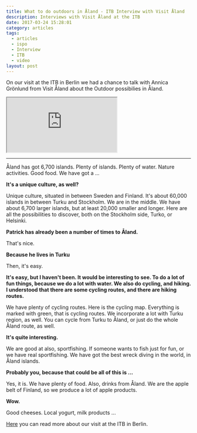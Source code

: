 ```yaml
---
title: What to do outdoors in Åland - ITB Interview with Visit Åland
description: Interviews with Visit Åland at the ITB
date: 2017-03-24 15:28:01
category: articles
tags:
  - articles
  - ispo
  - Interview
  - ITB
  - video
layout: post
---
```

On our visit at the ITB in Berlin we had a chance to talk with Annica Grönlund from Visit Åland about the Outdoor possibilies in Åland.

<div class="embed-responsive embed-responsive-16by9">
  <iframe class="embed-responsive-item" src="https://www.youtube.com/embed/chEEuBS1gpU"></iframe>
</div>

<!--more-->
---

Åland has got 6,700 islands. Plenty of islands. Plenty of water. Nature activities. Good food. We have got a ...

**It's a unique culture, as well?**

Unique culture, situated in between Sweden and Finland. It's about 60,000 islands in between Turku and Stockholm. We are in the middle. We have about 6,700 larger islands, but at least 20,000 smaller and longer. Here are all the possibilities to discover, both on the Stockholm side, Turko, or Helsinki.

**Patrick has already been a number of times to Åland.**

That's nice.

**Because he lives in Turku**

Then, it's easy.

**It's easy, but I haven't been. It would be interesting to see. To do a lot of fun things, because we do a lot with water. We also do cycling, and hiking. I understood that there are some cycling routes, and there are hiking routes.**

We have plenty of cycling routes. Here is the cycling map. Everything is marked with green, that is cycling routes. We incorporate a lot with Turku region, as well. You can cycle from Turku to Åland, or just do the whole Åland route, as well.

**It's quite interesting.**

We are good at also, sportfishing. If someone wants to fish just for fun, or we have real sportfishing. We have got the best wreck diving in the world, in Åland islands.

**Probably you, because that could be all of this is ...**

Yes, it is. We have plenty of food. Also, drinks from Åland. We are the apple belt of Finland, so we produce a lot of apple products.

**Wow.**

Good cheeses. Local yogurt, milk products ...

<a href="http://www.hikeventures.com/ITB-2017/">Here</a> you can read more about our visit at the ITB in Berlin.
